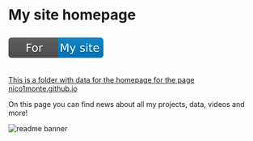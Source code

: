 # My site homepage <p align="left"><a href="https://nico1monte.github.io"><img alt="Site SVG" src="./data_src/badge_sitenote.svg">

This is a folder with data for the homepage for the page [nico1monte.github.io](https://nico1monte.github.io)

On this page you can find news about all my projects, data, videos and more!

![readme banner](./banner.png)
